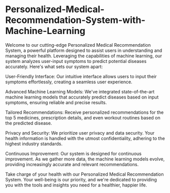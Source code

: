 # Personalized-Medical-Recommendation-System-with-Machine-Learning
Welcome to our cutting-edge Personalized Medical Recommendation System, a powerful platform designed to assist users in understanding and managing their health. Leveraging the capabilities of machine learning, our system analyzes user-input symptoms to predict potential diseases accurately. Here's what sets our system apart:

User-Friendly Interface: Our intuitive interface allows users to input their symptoms effortlessly, creating a seamless user experience.

Advanced Machine Learning Models: We've integrated state-of-the-art machine learning models that accurately predict diseases based on input symptoms, ensuring reliable and precise results.

Tailored Recommendations: Receive personalized recommendations for the top 5 medicines, prescription details, and even workout routines based on the predicted disease.

Privacy and Security: We prioritize user privacy and data security. Your health information is handled with the utmost confidentiality, adhering to the highest industry standards.

Continuous Improvement: Our system is designed for continuous improvement. As we gather more data, the machine learning models evolve, providing increasingly accurate and relevant recommendations.

Take charge of your health with our Personalized Medical Recommendation System. Your well-being is our priority, and we're dedicated to providing you with the tools and insights you need for a healthier, happier life.
